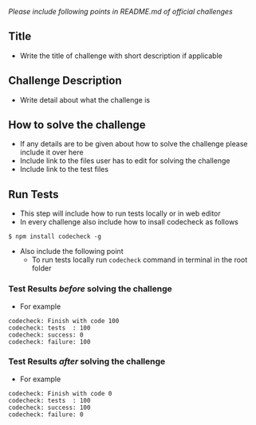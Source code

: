 *Please include following points in README.md of official challenges*
## Title 
- Write the title of challenge with short description if applicable

## Challenge Description
- Write detail about what the challenge is 

## How to solve the challenge 
- If any details are to be given about how to solve the challenge please include it over here
- Include link to the files user has to edit for solving the challenge 
- Include link to the test files 

## Run Tests
- This step will include how to run tests locally or in web editor
- In every challenge also include how to insall codecheck as follows
```
$ npm install codecheck -g
```
- Also include the following point
  - To run tests locally run `codecheck` command in terminal in the root folder 
  
### Test Results *before* solving the challenge  
- For example
```
codecheck: Finish with code 100
codecheck: tests  : 100
codecheck: success: 0
codecheck: failure: 100
```

### Test Results *after* solving the challenge
- For example
```
codecheck: Finish with code 0
codecheck: tests  : 100
codecheck: success: 100
codecheck: failure: 0
```
